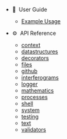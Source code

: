 <!-- docs/_sidebar.md -->

-   🌋 &nbsp;User Guide

    -   [Example Usage](example-usage.md)

-   ⚙️ &nbsp;API Reference

    -   [context](api-reference/context.md)
    -   [datastructures](api-reference/datastructures.md)
    -   [decorators](api-reference/decorators.md)
    -   [files](api-reference/files.md)
    -   [github](api-reference/github.md)
    -   [interferograms](api-reference/interferograms.md)
    -   [logger](api-reference/logger.md)
    -   [mathematics](api-reference/mathematics.md)
    -   [processes](api-reference/processes.md)
    -   [shell](api-reference/shell.md)
    -   [system](api-reference/system.md)
    -   [testing](api-reference/testing.md)
    -   [text](api-reference/text.md)
    -   [validators](api-reference/validators.md)
